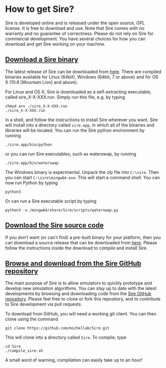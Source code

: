 # How to get Sire?

Sire is developed online and is released under the open source, GPL license. 
It is free to download and use. Note that Sire comes with no warranty and 
no guarantee of correctness. Please do not rely on Sire for commercial development.
You have several choices for how you can download and get Sire working on your machine.

## [Download a Sire binary](binaries.md)

The latest release of Sire can be downloaded from 
[here](binaries.md). There are compiled binaries available for 
Linux (64bit), Windows (64bit, 7 or above) and for OS X (10.8 [Mountain Lion] and above). 

For Linux and OS X, Sire is downloaded as a self-extracting executable, called sire_X-X-XXX.run. 
Simply run this file, e.g. by typing 

```
chmod a+x ./sire_X-X-XXX.run
./sire_X-X-XXX.run
```
in a shell, and follow the instructions to install Sire wherever you want. 
Sire will install into a directory called `sire.app`, in which all of the 
binaries and libraries will be located. You can run the Sire python environment 
by running 

```
./sire.app/bin/python
```

or you can run Sire executables, such as waterswap, by running 

```
./sire.app/bin/waterswap
```

The Windows binary is experimental. Unpack the zip file into `C:\sire`. Then
you can start `C:\sire\mingw64.exe`. This will start a command shell. You 
can now run Python by typing

```
python3
```

Or can run a Sire executable script by typing

```
python3 -u /mingw64/share/Sire/scripts/waterswap.py
```

## [Download the Sire source code](source.md)

If you don’t want (or can’t find) a pre-built binary for your platform, 
then you can download a source release that can be downloaded from 
[here](source.md). Please follow the instructions inside the download 
to compile and install Sire.

## [Browse and download from the Sire GitHub repository](https://github.com/michellab/Sire)

The main purpose of Sire is to allow simulators to quickly prototype 
and develop new simulation algorithms. You can stay up to date with the 
latest developments by browsing and downloading code from the 
[Sire GitHub repository](https://github.com/michellab/Sire). 
Please feel free to clone or fork this repository, and to contribute to
Sire development via pull requests.

To download from GitHub, you will need a working git client. You can
then clone using the command

```
git clone https://github.com/michellab/Sire.git
```

This will clone into a directory called `Sire`. To compile, type

```
cd Sire
./compile_sire.sh
```

A small word of warning, compilation can easily take up to an hour!
